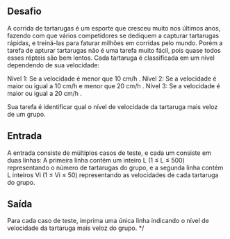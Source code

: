 ## Desafio

A corrida de tartarugas é um esporte que cresceu muito nos últimos anos,
fazendo com que vários competidores se dediquem a capturar tartarugas rápidas,
e treiná-las para faturar milhões em corridas pelo mundo. Porém a tarefa de
apturar tartarugas não é uma tarefa muito fácil, pois quase todos esses répteis
são bem lentos. Cada tartaruga é classificada em um nível dependendo de sua
velocidade:

Nível 1: Se a velocidade é menor que 10 cm/h .
Nível 2: Se a velocidade é maior ou igual a 10 cm/h e menor que 20 cm/h .
Nível 3: Se a velocidade é maior ou igual a 20 cm/h .

Sua tarefa é identificar qual o nível de velocidade da tartaruga mais veloz de
um grupo.

## Entrada

A entrada consiste de múltiplos casos de teste, e cada um consiste em duas
linhas: A primeira linha contém um inteiro L (1 ≤ L ≤ 500) representando o
número de tartarugas do grupo, e a segunda linha contém L inteiros Vi
(1 ≤ Vi ≤ 50) representando as velocidades de cada tartaruga do grupo.

## Saída

Para cada caso de teste, imprima uma única linha indicando o nível de
velocidade da tartaruga mais veloz do grupo. */

